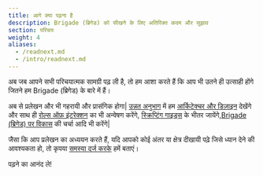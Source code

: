 ```yaml
---
title: आगे क्या पढ़ना है
description: Brigade (ब्रिगेड) को सीखने के लिए अतिरिक्त कदम और सुझाव
section: परिचय
weight: 4
aliases:
  - /readnext.md
  - /intro/readnext.md
---
```


अब जब आपने सभी परिचयात्मक सामग्री पढ़ ली है, तो हम आशा करते हैं कि आप भी उतने ही उत्साही होंगे जितने हम Brigade (ब्रिगेड) के बारे में हैं।

अब से प्रलेखन और भी गहरायी और प्रासंगिक होगा| [उन्नत अनुभाग] में हम [आर्किटेक्चर और डिज़ाइन] देखेंगे और साथ ही [रोल्स ऑफ़ इंटरेक्शन] का भी अन्वेषण करेंगे, [स्क्रिप्टिंग गाइड्स] के भीतर जायेंगे,[Brigade (ब्रिगेड) पर विकास] की चर्चा आदि भी करेंगे|

जैसा कि आप प्रलेखन का अध्ययन करते हैं, यदि आपको कोई अंतर या क्षेत्र दीखायी पढ़े जिसे ध्यान देने की आवश्यकता हो, तो कृपया [समस्या दर्ज करके] हमें बताएं।

पढ़ने का आनंद ले!

[उन्नत अनुभाग]: ../topics/index.md
[आर्किटेक्चर और डिज़ाइन]: ../topics/design.md
[रोल्स ऑफ़ इंटरेक्शन]: ../topics/roles.md
[स्क्रिप्टिंग गाइड्स]: ../topics/scripting/index.md
[Brigade (ब्रिगेड) पर विकास]: ../topics/developers.md
[समस्या दर्ज करके]: https://github.com/brigadecore/brigade/issues/new